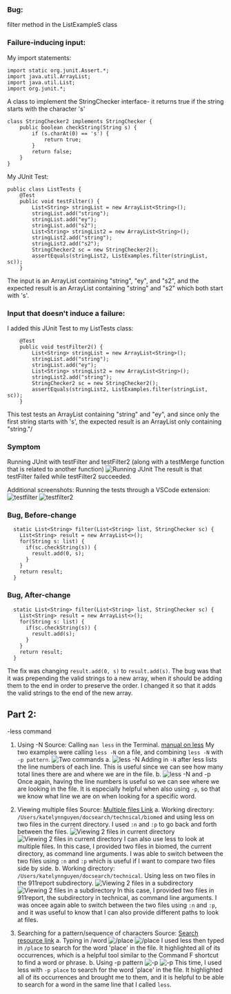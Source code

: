 ### Bug: 
filter method in the ListExampleS class
### Failure-inducing input:

My import statements:
```
import static org.junit.Assert.*;
import java.util.ArrayList;
import java.util.List;
import org.junit.*;
```

A class to implement the StringChecker interface- it returns true if the string starts with the character 's'
```
class StringChecker2 implements StringChecker {
    public boolean checkString(String s) {
        if (s.charAt(0) == 's') {
            return true;
        }
        return false;
    }
}
```

My JUnit Test:
```
public class ListTests {
    @Test
    public void testFilter() {
        List<String> stringList = new ArrayList<String>();
        stringList.add("string");
        stringList.add("ey");
        stringList.add("s2");
        List<String> stringList2 = new ArrayList<String>();
        stringList2.add("string");
        stringList2.add("s2");
        StringChecker2 sc = new StringChecker2();
        assertEquals(stringList2, ListExamples.filter(stringList, sc));
    }
```
The input is an ArrayList containing "string", "ey", and "s2", and the expected result is an ArrayList containing "string" and "s2" which both start with 's'.

### Input that doesn't induce a failure:
I added this JUnit Test to my ListTests class:
```
    @Test
    public void testFilter2() {
        List<String> stringList = new ArrayList<String>();
        stringList.add("string");
        stringList.add("ey");
        List<String> stringList2 = new ArrayList<String>();
        stringList2.add("string");
        StringChecker2 sc = new StringChecker2();
        assertEquals(stringList2, ListExamples.filter(stringList, sc));
    }
```
This test tests an ArrayList containing "string" and "ey", and since only the first string starts with 's', the expected result is an ArrayList only containing "string."/
### Symptom
Running JUnit with testFilter and testFilter2 (along with a testMerge function that is related to another function)
![Running JUnit](junit_listTests.png)
The result is that testFilter failed while testFilter2 succeeded.

Additional screenshots:
Running the tests through a VSCode extension:
![testfilter](failure_testfilter.png)
![testfilter2](success_testfilter2.png)
### Bug, Before-change
```
  static List<String> filter(List<String> list, StringChecker sc) {
    List<String> result = new ArrayList<>();
    for(String s: list) {
      if(sc.checkString(s)) {
        result.add(0, s);
      }
    }
    return result;
  }
```
### Bug, After-change
```
  static List<String> filter(List<String> list, StringChecker sc) {
    List<String> result = new ArrayList<>();
    for(String s: list) {
      if(sc.checkString(s)) {
        result.add(s);
      }
    }
    return result;
  }
```
The fix was changing `result.add(0, s)` to `result.add(s)`. The bug was that it was prepending the valid strings to a new array, when it should be adding them to the end in order to preserve the order. I changed it so that it adds the valid strings to the end of the new array.

## Part 2:
-less command
1. Using -N
Source: Calling `man less` in the Terminal. [manual on less](https://man.archlinux.org/man/less.1#D)
My two examples were calling `less -N` on a file, and combining `less -N` with `-p pattern`.
![Two commands](less1-3.png)
a.
![less -N](less1-1.png)
Adding in `-N` after less lists the line numbers of each line. This is useful since we can see how many total lines there are and where we are in the file.
b.
![less -N and -p](less1-2.png)
Once again, having the line numbers is useful so we can see where we are looking in the file. It is especially helpful when also using `-p`, so that we know what line we are on when looking for a specific word.

3. Viewing multiple files
Source: [Multiple files Link](https://www.thegeekstuff.com/2010/02/unix-less-command-10-tips-for-effective-navigation/)
a. 
Working directory: `/Users/katelynnguyen/docsearch/technical/biomed` and using less on two files in the current directory. I used `:n` and `:p` to go back and forth between the files.
![Viewing 2 files in current directory](less2-1.png)
![Viewing 2 files in current directory](less2-2.png)
I can also use less to look at multiple files. In this case, I provided two files in biomed, the current directory, as command line arguments. I was able to switch between the two files using `:n` and `:p` which is useful if I want to compare two files side by side.
b.
Working directory: `/Users/katelynnguyen/docsearch/technical`. Using less on two files in the 911report subdirectory.
![Viewing 2 files in a subdirectory](less2-4.png)
![Viewing 2 files in a subdirectory](less2-3.png)
In this case, I provided two files in 911report, the subdirectory in technical, as command line arguments. I was oncee again able to switch between the two files using `:n` and `:p`, and it was useful to know that I can also provide different paths to look at files.

5. Searching for a pattern/sequence of characters
Source: [Search resource link](https://ioflood.com/blog/less-linux-command/#Advanced_Usage_of_the_8216less8217_Linux_Command)
a. Typing in /word
![/place](less3-1.png)
![/place](less3-2.png)
I used less then typed in `/place` to search for the word 'place' in the file. It highlighted all of its occurrences, which is a helpful tool similar to the Command F shortcut to find a word or phrase.
b. Using -p pattern
![-p](less3-3.png)
![-p](less3-4.png)
This time, I used less with `-p place` to search for the word 'place' in the file. It highlighted all of its occurrences and brought me to them, and it is helpful to be able to search for a word in the same line that I called `less`.
